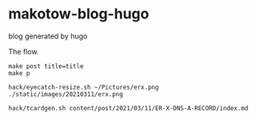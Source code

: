 # makotow-blog-hugo
blog generated by hugo

The flow.

```shell
make post title=title
make p
```


```shell
hack/eyecatch-resize.sh ~/Pictures/erx.png ./static/images/20210311/erx.png
```


```shell
hack/tcardgen.sh content/post/2021/03/11/ER-X-DNS-A-RECORD/index.md
```

